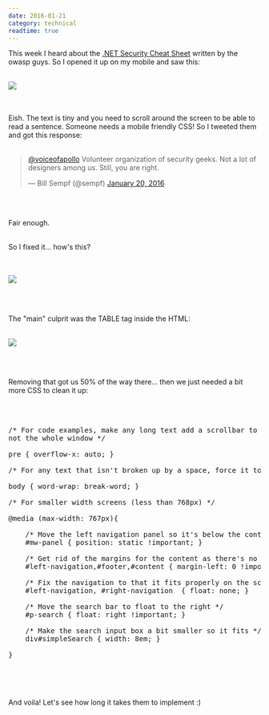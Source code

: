 ```yaml
---
date: 2016-01-21
category: technical
readtime: true
---
```

This week I heard about the <a href="https://www.owasp.org/index.php/.NET_Security_Cheat_Sheet">.NET Security Cheat Sheet</a> written by the owasp guys. So I opened it up on my mobile and saw this: <br /><br />

<img src="/pics/owasp-mobile.jpg" class="img-responsive">

<br style="clear: both" /><br />
Eish. The text is tiny and you need to scroll around the screen to be able to read a sentence. Someone needs a mobile friendly CSS! So I tweeted them and got this response:<br /><br />

<blockquote class="twitter-tweet" lang="en"><p lang="en" dir="ltr"><a href="https://twitter.com/voiceofapollo">@voiceofapollo</a> Volunteer organization of security geeks. Not a lot of designers among us. Still, you are right.</p>&mdash; Bill Sempf (@sempf) <a href="https://twitter.com/sempf/status/689763659644416000">January 20, 2016</a></blockquote>
<script async src="//platform.twitter.com/widgets.js" charset="utf-8"></script>

<br style="clear: both" /><br />

Fair enough. <br /><br />

So I fixed it... how's this?<br /><br /><br />

<img src="/pics/owasp-fixed.png" class="img-responsive">

<br style="clear: both" /><br />

The "main" culprit was the TABLE tag inside the HTML:<br /><br />

<img src="/pics/owasp-html.png" class="img-responsive">

<br style="clear: both" /><br />

Removing that got us 50% of the way there... then we just needed a bit more CSS to clean it up:<br /><br />

<pre>


/* For code examples, make any long text add a scrollbar to the code sample,
not the whole window */

pre { overflow-x: auto; }

/* For any text that isn't broken up by a space, force it to wrap if it's too long */

body { word-wrap: break-word; }

/* For smaller width screens (less than 768px) */

@media (max-width: 767px){

	/* Move the left navigation panel so it's below the content */
	#mw-panel { position: static !important; }
	
	/* Get rid of the margins for the content as there's no left nav now */
	#left-navigation,#footer,#content { margin-left: 0 !important; }
	
	/* Fix the navigation to that it fits properly on the screen */
	#left-navigation, #right-navigation  { float: none; }

	/* Move the search bar to float to the right */
	#p-search { float: right !important; }
	
	/* Make the search input box a bit smaller so it fits */
	div#simpleSearch { width: 8em; }

}

</pre>

<br style="clear: both" /><br />

And voila! Let's see how long it takes them to implement :)